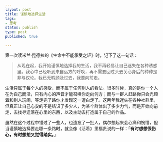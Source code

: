 ```yaml
--- 
layout: post
title: 谨慎地选择生活
tags: 
- 思考
status: publish
type: post
published: true

---
```


第一次读米兰·昆德拉的《生命中不能承受之轻》时，记下了这一句话：

>从现在起，我开始谨慎地选择我的生活，我不再轻易让自己迷失在各种诱惑里。我心中已经听到来自远方的呼唤，再不需要回过头去关心身后的种种是非与议论。我已无暇顾及过去，我要向前走。

生活只属于每个人的感受，而不属于任何别人的看法。很多时候，真的是你一个人在为自己而活，只有内心的声音才能召唤你走向何方；而与一群人赶路你只会光顾着和别人玩闹，等走完了路你才发现这一遭白走了。这两年我迷失在各种社群里，但真正让自己心安的不是结识了多少人，为某个群体出了多少力气，而是开始向前走，去找寻遗落在心里的东西，以及主动去打造属于自己的作品。

虽然在这个过程中错过了一些人，也遗忘了一批人，偶尔想起来会心痛和惋惜，但当谨慎地选择要走哪一条路时，就会像《活着》里福贵说的一样：「**有时想想很伤心，有时想想又觉得踏实。**」
